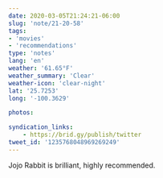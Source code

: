 ```yaml
---
date: 2020-03-05T21:24:21-06:00
slug: 'note/21-20-58'
tags:
- 'movies'
- 'recommendations'
type: 'notes'
lang: 'en'
weather: '61.65°F'
weather_summary: 'Clear'
weather-icon: 'clear-night'
lat: '25.7253'
long: '-100.3629'

photos:

syndication_links:
    - https://brid.gy/publish/twitter
tweet_id: '1235768048969269249'
---
```

Jojo Rabbit is brilliant, highly recommended. 

 